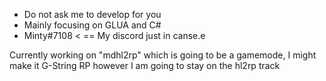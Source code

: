- Do not ask me to develop for you
- Mainly focusing on GLUA and C#
- Minty#7108 < == My discord just in canse.e

Currently working on "mdhl2rp" which is going to be a gamemode, I might make it G-String RP however I am going to stay on the hl2rp track

<!---
DutyServeUnion/DutyServeUnion is a ✨ special ✨ repository because its `README.md` (this file) appears on your GitHub profile.
You can click the Preview link to take a look at your changes.
--->
